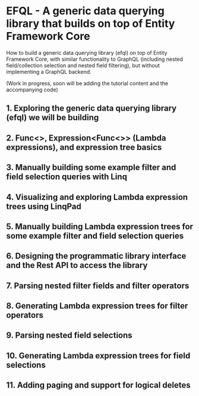 # EFQL - A generic data querying library that builds on top of Entity Framework Core
How to build a generic data querying library (efql) on top of Entity Framework Core, with similar functionality to GraphQL (including nested field/collection selection and nested field filtering), but without implementing a GraphQL backend.

(Work in progress, soon will be adding the tutorial content and the accompanying code)

## 1. Exploring the generic data querying library (efql) we will be building
## 2. Func<>, Expression<Func<>> (Lambda expressions), and expression tree basics
## 3. Manually building some example filter and field selection queries with Linq
## 4. Visualizing and exploring Lambda expression trees using LinqPad
## 5. Manually building Lambda expression trees for some example filter and field selection queries 
## 6. Designing the programmatic library interface and the Rest API to access the library
## 7. Parsing nested filter fields and filter operators
## 8. Generating Lambda expression trees for filter operators
## 9. Parsing nested field selections
## 10. Generating Lambda expression trees for field selections
## 11. Adding paging and support for logical deletes
